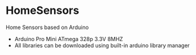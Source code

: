 # HomeSensors
Home Sensors based on Arduino


* Arduino Pro Mini ATmega 328p 3.3V 8MHZ
* All libraries can be downloaded using built-in arduino library manager
